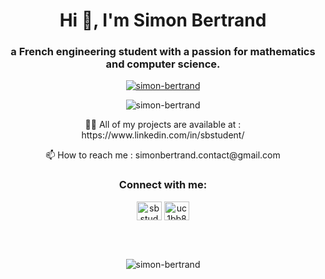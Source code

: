 <h1 align="center">Hi 👋, I'm Simon Bertrand</h1>
<h3 align="center">a French engineering student with a passion for mathematics and computer science.</h3>


<p align="center"> <a href="https://github.com/Simon-Bertrand"><img src="https://github-profile-trophy.vercel.app/?username=simon-bertrand&theme=discord" alt="simon-bertrand" /></a> </p>

<p align="center"> <img src="https://komarev.com/ghpvc/?username=simon-bertrand&label=Profile%20views&color=0e75b6&style=flat" alt="simon-bertrand" /> </p>

<p align="center">
👨‍💻 All of my projects are available at : https://www.linkedin.com/in/sbstudent/ </p>
<p align="center">
📫 How to reach me : simonbertrand.contact@gmail.com </p>

<h3 align="center">Connect with me:</h3>
<p align="center">
<a href="https://linkedin.com/in/sbstudent" target="blank"><img align="center" src="https://raw.githubusercontent.com/rahuldkjain/github-profile-readme-generator/master/src/images/icons/Social/linked-in-alt.svg" alt="sbstudent" height="30" width="40" /></a>
<a href="https://www.youtube.com/c/uc1bb8f0774wglh_b1hcwvtq" target="blank"><img align="center" src="https://raw.githubusercontent.com/rahuldkjain/github-profile-readme-generator/master/src/images/icons/Social/youtube.svg" alt="uc1bb8f0774wglh_b1hcwvtq" height="30" width="40" /></a>
</p>



<div align="center"><br /> <br />
<p><img src="https://github-readme-stats.vercel.app/api/top-langs?username=simon-bertrand&show_icons=true&locale=en&layout=compact" alt="simon-bertrand" /></p>
</div>


